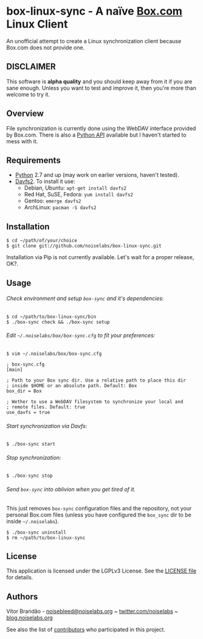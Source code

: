 box-linux-sync - A naïve [Box.com](http://box.com/) Linux Client
================================================================

An unofficial attempt to create a Linux synchronization client because Box.com does not provide one.

DISCLAIMER
----------

This software is **alpha quality** and you should keep away from it if you are sane enough. Unless you want to test and improve it, then you're more than welcome to try it.

Overview
--------

File synchronization is currently done using the WebDAV interface provided by Box.com. There is also a [Python API](https://github.com/box/box-python-sdk) available but I haven't started to mess with it.

Requirements
------------

* [Python](http://www.python.org/download/releases/) 2.7 and up (may work on earlier versions, haven't tested).
* [Davfs2](http://savannah.nongnu.org/projects/davfs2). To install it use:
    * Debian, Ubuntu: `apt-get install davfs2`
    * Red Hat, SuSE, Fedora: `yum install davfs2`
    * Gentoo: `emerge davfs2`
    * ArchLinux: `pacman -S davfs2`

Installation
------------

    $ cd ~/path/of/your/choice
    $ git clone git://github.com/noiselabs/box-linux-sync.git

Installation via Pip is not currently available. Let's wait for a proper release, OK?.

Usage
-----

###### Check environment and setup `box-sync` and it's dependencies:

    $ cd ~/path/to/box-linux-sync/bin
    $ ./box-sync check && ./box-sync setup

###### Edit `~/.noiselabs/box/box-sync.cfg` to fit your preferences:

    $ vim ~/.noiselabs/box/box-sync.cfg

    ; box-sync.cfg
    [main]

    ; Path to your Box sync dir. Use a relative path to place this dir
    ; inside $HOME or an absolute path. Default: Box
    box_dir = Box

    ; Wether to use a WebDAV filesystem to synchronize your local and
    ; remote files. Default: true
    use_davfs = true

###### Start synchronization via Davfs:

    $ ./box-sync start

###### Stop synchronization:

    $ ./box-sync stop

###### Send `box-sync` into oblivion when you get tired of it.

This just removes `box-sync` configuration files and the repository, not your personal Box.com files (unless you have configured the `box_sync` dir to be inside `~/.noiselabs`).

    $ ./box-sync uninstall
    $ rm ~/path/to/box-linux-sync

License
-------

This application is licensed under the LGPLv3 License. See the [LICENSE file](https://github.com/noiselabs/box-linux-sync/blob/master/LICENSE) for details.

Authors
-------

Vítor Brandão - <noisebleed@noiselabs.org> ~ [twitter.com/noiselabs](http://twitter.com/noiselabs) ~ [blog.noiselabs.org](http://blog.noiselabs.org)

See also the list of [contributors](https://github.com/noiselabs/box-linux-sync/contributors) who participated in this project.
